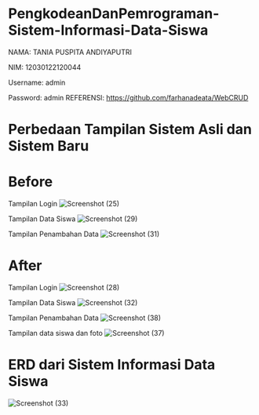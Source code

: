 # PengkodeanDanPemrograman-Sistem-Informasi-Data-Siswa

NAMA: TANIA PUSPITA ANDIYAPUTRI

NIM: 12030122120044

Username: admin

Password: admin
REFERENSI: https://github.com/farhanadeata/WebCRUD

# Perbedaan Tampilan Sistem Asli dan Sistem Baru

# Before

Tampilan Login
![Screenshot (25)](https://github.com/TaniaPuspitaAndiyaputri/PengkodeanDanPemrograman-Sistem-Informasi-Data-Siswa/assets/152761686/76568a1e-c4c2-437c-81c0-28a0969bbc37)

Tampilan Data Siswa
![Screenshot (29)](https://github.com/TaniaPuspitaAndiyaputri/PengkodeanDanPemrograman-Sistem-Informasi-Data-Siswa/assets/152761686/bf6acdfc-e7f9-4bde-970e-ce5de55b1761)

Tampilan Penambahan Data
![Screenshot (31)](https://github.com/TaniaPuspitaAndiyaputri/PengkodeanDanPemrograman-Sistem-Informasi-Data-Siswa/assets/152761686/c07c78f4-c1b7-4035-bed3-b9bb07596f93)

# After

Tampilan Login
![Screenshot (28)](https://github.com/TaniaPuspitaAndiyaputri/PengkodeanDanPemrograman-Sistem-Informasi-Data-Siswa/assets/152761686/0505719e-1ae3-4c35-afc4-cf810679f7b3)

Tampilan Data Siswa
![Screenshot (32)](https://github.com/TaniaPuspitaAndiyaputri/PengkodeanDanPemrograman-Sistem-Informasi-Data-Siswa/assets/152761686/32cc5895-61f4-4cdf-b378-5ca440531f12)

Tampilan Penambahan Data
![Screenshot (38)](https://github.com/TaniaPuspitaAndiyaputri/PengkodeanDanPemrograman-Sistem-Informasi-Data-Siswa/assets/152761686/0b6ee193-8609-48b3-9e9f-e20ce0f8c12e)

Tampilan data siswa dan foto
![Screenshot (37)](https://github.com/TaniaPuspitaAndiyaputri/PengkodeanDanPemrograman-Sistem-Informasi-Data-Siswa/assets/152761686/f46b71b1-c45e-4346-802a-ebba783a4d5a)

# ERD dari Sistem Informasi Data Siswa

![Screenshot (33)](https://github.com/TaniaPuspitaAndiyaputri/PengkodeanDanPemrograman-Sistem-Informasi-Data-Siswa/assets/152761686/ff5a4c22-a5d0-4086-9341-bd9e39511522)
